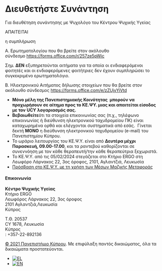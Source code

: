# Διευθετήστε Συνάντηση

Για διευθέτηση συνάντησης με Ψυχολόγο του Κέντρου Ψυχικής Υγείας

ΑΠΑΙΤΕΙΤΑΙ

η συμπλήρωση

Α. Ερωτηματολογίου που θα βρείτε στον ακόλουθο σύνδεσμο <https://forms.office.com/r/257ze5pWic>

Σημ. **ΔΕΝ** εξυπηρετούνται αιτήματα για τα οποία οι ενδιαφερόμενοι φοιτητές και οι ενδιαφερόμενες φοιτήτριες δεν έχουν συμπληρώσει το συγκεκριμένο ερωτηματολόγιο.

Β. Ηλεκτρονικού Αιτήματος δήλωσης στοιχείων που θα βρείτε στον ακόλουθο σύνδεσμος <https://forms.office.com/e/zZUjyYiVtd>

* **Μόνο** **μέλη της Πανεπιστημιακής Κοινότητας  μπορούν να προχωρήσουν σε αίτημα προς το ΚΕ.ΨΥ. μιας και απαιτείται είσοδος με τον** **UCY** **λογαριασμός σας.**
* **Βεβαιωθείτε**ότι τα στοιχεία επικοινωνίας σας (π.χ., τηλέφωνο επικοινωνίας ή διεύθυνση ηλεκτρονικού ταχυδρομείου ΠΚ) είναι καταχωρημένα ορθά και ελέγχονται συστηματικά από εσάς.  Γίνεται δεκτή **ΜΟΝΟ** η διεύθυνση ηλεκτρονικού ταχυδρομείου (e-mail) του Πανεπιστημίου Κύπρου.
* Το ωράριο λειτουργίας του ΚΕ.Ψ.Υ. είναι από **Δευτέρα μέχρι Παρασκευή, 09.00-17.00**, και τα ραντεβού καθορίζονται σε συνεννόηση με τον κάθε θεραπευτή/την κάθε θεραπεύτρια ξεχωριστά.
* Το ΚΕ.Ψ.Υ. από τις 05/02/2024 στεγάζεται στο Κτήριο ERGO στη Λεωφόρο Λάρνακος 22, 3ος όροφος, 2101, Αγλαντζιά, Λευκωσία
* [Πρόσβαση στο ΚΕ.Ψ.Υ. με τη χρήση των Μέσων Μαζικής Μεταφοράς](https://www.ucy.ac.cy/mhc/wp-content/uploads/sites/197/2024/03/ERGO-BUS.pdf)

#### Επικοινωνία

**Κέντρο Ψυχικής Υγείας**  
Κτήριο ERGO  
Λεωφόρος Λάρνακος 22, 3ος όροφος  
2101 Αγλαντζιά,Λευκωσία   
Κύπρος  
  
T.Θ. 20537  
CY 1678, Λευκωσία   
Κύπρος  
 : +357-22-892136

[© 2021 Πανεπιστήμιο Κύπρου](https://www.ucy.ac.cy). Με επιφύλαξη παντός δικαιώματος, όλα τα δικαιώματα προστατεύονται.

* [![EL](https://www.ucy.ac.cy/mhc/wp-content/plugins/sitepress-multilingual-cms/res/flags/el.png)](https://www.ucy.ac.cy/mhc/meeting-arrangements/)
* [![EN](https://www.ucy.ac.cy/mhc/wp-content/plugins/sitepress-multilingual-cms/res/flags/en.png)](https://www.ucy.ac.cy/mhc/meeting-arrangements/?lang=en)